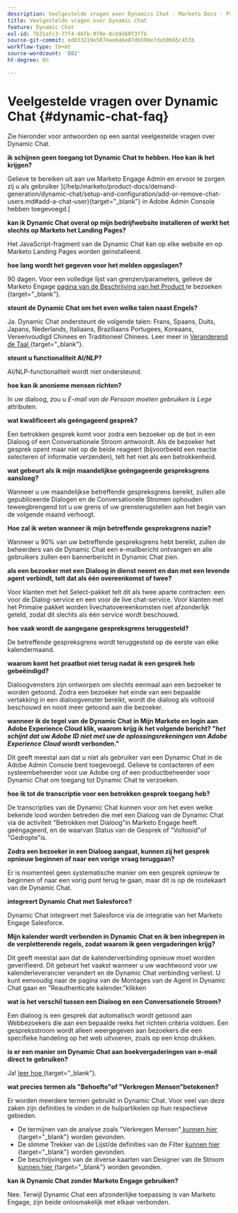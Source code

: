 ```yaml
---
description: Veelgestelde vragen over Dynamics Chat - Marketo Docs - Productdocumentatie
title: Veelgestelde vragen over Dynamic Chat
feature: Dynamic Chat
exl-id: 7b31afc3-77f4-46fb-9f0e-8cb9d60f3ffb
source-git-commit: ed833219e5074ae646e07db599e7da50665c453b
workflow-type: tm+mt
source-wordcount: '882'
ht-degree: 0%

---
```


# Veelgestelde vragen over Dynamic Chat {#dynamic-chat-faq}

Zie hieronder voor antwoorden op een aantal veelgestelde vragen over Dynamic Chat.

**ik schijnen geen toegang tot Dynamic Chat te hebben. Hoe kan ik het krijgen?**

Gelieve te bereiken uit aan uw Marketo Engage Admin en ervoor te zorgen zij u als gebruiker ](/help/marketo/product-docs/demand-generation/dynamic-chat/setup-and-configuration/add-or-remove-chat-users.md#add-a-chat-user){target="_blank"} in Adobe Admin Console hebben toegevoegd.[

**kan ik Dynamic Chat overal op mijn bedrijfwebsite installeren of werkt het slechts op Marketo het Landing Pages?**

Het JavaScript-fragment van de Dynamic Chat kan op elke website en op Marketo Landing Pages worden geïnstalleerd.

**hoe lang wordt het gegeven voor het melden opgeslagen?**

90 dagen. Voor een volledige lijst van grenzen/parameters, gelieve de Marketo Engage [ pagina van de Beschrijving van het Product ](https://helpx.adobe.com/legal/product-descriptions/adobe-marketo-engage---product-description.html) te bezoeken {target="_blank"}.

**steunt de Dynamic Chat om het even welke talen naast Engels?**

Ja. Dynamic Chat ondersteunt de volgende talen: Frans, Spaans, Duits, Japans, Nederlands, Italiaans, Braziliaans Portugees, Koreaans, Vereenvoudigd Chinees en Traditioneel Chinees. Leer meer in [ Veranderend de Taal ](/help/marketo/product-docs/demand-generation/dynamic-chat/dynamic-chat-overview.md#changing-the-language){target="_blank"}.

**steunt u functionaliteit AI/NLP?**

AI/NLP-functionaliteit wordt niet ondersteund.

**hoe kan ik anonieme mensen richten?**

In uw dialoog, zou u _E-mail van de Persoon moeten gebruiken is Lege_ attributen.

**wat kwalificeert als geëngageerd gesprek?**

Een betrokken gesprek komt voor zodra een bezoeker op de bot in een Dialoog of een Conversationele Stroom antwoordt. Als de bezoeker het gesprek opent maar niet op de beide reageert (bijvoorbeeld een reactie selecteren of informatie verzenden), telt het niet als een betrokkenheid.

**wat gebeurt als ik mijn maandelijkse geëngageerde gespreksgrens aansloeg?**

Wanneer u uw maandelijkse betreffende gespreksgrens bereikt, zullen alle gepubliceerde Dialogen en de Conversationele Stromen ophouden teweegbrengend tot u uw grens of uw grensterugstellen aan het begin van de volgende maand verhoogt.

**Hoe zal ik weten wanneer ik mijn betreffende gespreksgrens nazie?**

Wanneer u 90% van uw betreffende gespreksgrens hebt bereikt, zullen de beheerders van de Dynamic Chat een e-mailbericht ontvangen en alle gebruikers zullen een bannerbericht in Dynamic Chat zien.

**als een bezoeker met een Dialoog in dienst neemt en dan met een levende agent verbindt, telt dat als één overeenkomst of twee?**

Voor klanten met het Select-pakket telt dit als twee aparte contracten: een voor de Dialog-service en een voor de live chat-service. Voor klanten met het Primaire pakket worden livechatovereenkomsten niet afzonderlijk geteld, zodat dit slechts als één service wordt beschouwd.

**hoe vaak wordt de aangegane gespreksgrens teruggesteld?**

De betreffende gespreksgrens wordt teruggesteld op de eerste van elke kalendermaand.

**waarom komt het praatbot niet terug nadat ik een gesprek heb gebeëindigd?**

Dialoogvensters zijn ontworpen om slechts eenmaal aan een bezoeker te worden getoond. Zodra een bezoeker het einde van een bepaalde vertakking in een dialoogvenster bereikt, wordt die dialoog als voltooid beschouwd en nooit meer getoond aan die bezoeker.

**wanneer ik de tegel van de Dynamic Chat in Mijn Marketo en login aan Adobe Experience Cloud klik, waarom krijg ik het volgende bericht? &quot;_het schijnt dat uw Adobe ID niet met uw de oplossingsrekeningen van Adobe Experience Cloud_ wordt verbonden.&quot;**

Dit geeft meestal aan dat u niet als gebruiker van een Dynamic Chat in de Adobe Admin Console bent toegevoegd. Gelieve te contacteren of een systeembeheerder voor uw Adobe org of een productbeheerder voor Dynamic Chat om toegang tot Dynamic Chat te verzoeken.

**hoe ik tot de transcriptie voor een betrokken gesprek toegang heb?**

De transcripties van de Dynamic Chat kunnen voor om het even welke bekende lood worden betreden die met een Dialoog van de Dynamic Chat via de activiteit &quot;Betrokken met Dialoog&quot;in Marketo Engage heeft geëngageerd, en de waarvan Status van de Gesprek of &quot;Voltooid&quot;of &quot;Gedropte&quot;is.

**Zodra een bezoeker in een Dialoog aangaat, kunnen zij het gesprek opnieuw beginnen of naar een vorige vraag teruggaan?**

Er is momenteel geen systematische manier om een gesprek opnieuw te beginnen of naar een vorig punt terug te gaan, maar dit is op de routekaart van de Dynamic Chat.

**integreert Dynamic Chat met Salesforce?**

Dynamic Chat integreert met Salesforce via de integratie van het Marketo Engage Salesforce.

**Mijn kalender wordt verbonden in Dynamic Chat en ik ben inbegrepen in de verpletterende regels, zodat waarom ik geen vergaderingen krijg?**

Dit geeft meestal aan dat de kalenderverbinding opnieuw moet worden geverifieerd. Dit gebeurt het vaakst wanneer u uw wachtwoord voor uw kalenderleverancier verandert en de Dynamic Chat verbinding verliest. U kunt eenvoudig naar de pagina van de Montages van de Agent in Dynamic Chat gaan en &quot;Reauthenticate kalender.&quot;klikken

**wat is het verschil tussen een Dialoog en een Conversationele Stroom?**

Een dialoog is een gesprek dat automatisch wordt getoond aan Webbezoekers die aan een bepaalde reeks het richten criteria voldoen. Een gespreksstroom wordt alleen weergegeven aan bezoekers die een specifieke handeling op het web uitvoeren, zoals op een knop drukken.

**is er een manier om Dynamic Chat aan boekvergaderingen van e-mail direct te gebruiken?**

Ja! [ leer hoe ](https://nation.marketo.com/t5/product-blogs/using-dynamic-chat-conversational-flows-for-meeting-booking/ba-p/340936) {target="_blank"}.

**wat precies termen als &quot;Behoefte&quot;of &quot;Verkregen Mensen&quot;betekenen?**

Er worden meerdere termen gebruikt in Dynamic Chat. Voor veel van deze zaken zijn definities te vinden in de hulpartikelen op hun respectieve gebieden.

* De termijnen van de analyse zoals &quot;Verkregen Mensen&quot;[ kunnen hier ](/help/marketo/product-docs/demand-generation/dynamic-chat/analytics.md#definitions){target="_blank"} worden gevonden.
* De slimme Trekker van de Lijst/de definities van de Filter [ kunnen hier ](/help/marketo/product-docs/demand-generation/dynamic-chat/dynamic-chat-activities.md#definitions){target="_blank"} worden gevonden.
* De beschrijvingen van de diverse kaarten van Designer van de Stroom [ kunnen hier ](/help/marketo/product-docs/demand-generation/dynamic-chat/automated-chat/stream-designer.md#stream-designer-cards){target="_blank"} worden gevonden.

**kan ik Dynamic Chat zonder Marketo Engage gebruiken?**

Nee. Terwijl Dynamic Chat een afzonderlijke toepassing is van Marketo Engage, zijn beide onlosmakelijk met elkaar verbonden.
